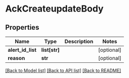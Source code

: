 # AckCreateupdateBody

## Properties
Name | Type | Description | Notes
------------ | ------------- | ------------- | -------------
**alert_id_list** | **list[str]** |  | [optional] 
**reason** | **str** |  | [optional] 

[[Back to Model list]](../README.md#documentation-for-models) [[Back to API list]](../README.md#documentation-for-api-endpoints) [[Back to README]](../README.md)

